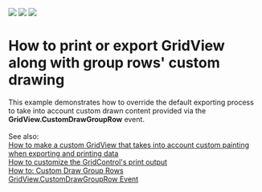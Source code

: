 <!-- default badges list -->
![](https://img.shields.io/endpoint?url=https://codecentral.devexpress.com/api/v1/VersionRange/128630816/17.2.3%2B)
[![](https://img.shields.io/badge/Open_in_DevExpress_Support_Center-FF7200?style=flat-square&logo=DevExpress&logoColor=white)](https://supportcenter.devexpress.com/ticket/details/T318109)
[![](https://img.shields.io/badge/📖_How_to_use_DevExpress_Examples-e9f6fc?style=flat-square)](https://docs.devexpress.com/GeneralInformation/403183)
<!-- default badges end -->
# How to print or export GridView along with group rows' custom drawing


This example demonstrates how to override the default exporting process to take into account custom drawn content provided via the <strong>GridView.CustomDrawGroupRow</strong> event.<br><br>See also:<br><a href="https://www.devexpress.com/Support/Center/p/KA18868">How to make a custom GridView that takes into account custom painting when exporting and printing data </a><br><a href="https://www.devexpress.com/Support/Center/p/E2667">How to customize the GridControl's print output </a><br><a href="https://documentation.devexpress.com/#WindowsForms/CustomDocument3029">How to: Custom Draw Group Rows</a><br><a href="https://documentation.devexpress.com/#WindowsForms/DevExpressXtraGridViewsGridGridView_CustomDrawGroupRowtopic">GridView.CustomDrawGroupRow Event</a>

<br/>


